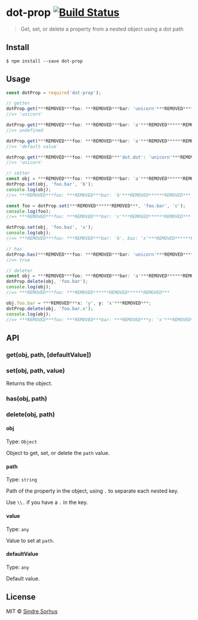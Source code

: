 # dot-prop [![Build Status](https://travis-ci.org/sindresorhus/dot-prop.svg?branch=master)](https://travis-ci.org/sindresorhus/dot-prop)

> Get, set, or delete a property from a nested object using a dot path


## Install

```
$ npm install --save dot-prop
```


## Usage

```js
const dotProp = require('dot-prop');

// getter
dotProp.get(***REMOVED***foo: ***REMOVED***bar: 'unicorn'***REMOVED******REMOVED***, 'foo.bar');
//=> 'unicorn'

dotProp.get(***REMOVED***foo: ***REMOVED***bar: 'a'***REMOVED******REMOVED***, 'foo.notDefined.deep');
//=> undefined

dotProp.get(***REMOVED***foo: ***REMOVED***bar: 'a'***REMOVED******REMOVED***, 'foo.notDefined.deep', 'default value');
//=> 'default value'

dotProp.get(***REMOVED***foo: ***REMOVED***'dot.dot': 'unicorn'***REMOVED******REMOVED***, 'foo.dot\\.dot');
//=> 'unicorn'

// setter
const obj = ***REMOVED***foo: ***REMOVED***bar: 'a'***REMOVED******REMOVED***;
dotProp.set(obj, 'foo.bar', 'b');
console.log(obj);
//=> ***REMOVED***foo: ***REMOVED***bar: 'b'***REMOVED******REMOVED***

const foo = dotProp.set(***REMOVED******REMOVED***, 'foo.bar', 'c');
console.log(foo);
//=> ***REMOVED***foo: ***REMOVED***bar: 'c'***REMOVED******REMOVED***

dotProp.set(obj, 'foo.baz', 'x');
console.log(obj);
//=> ***REMOVED***foo: ***REMOVED***bar: 'b', baz: 'x'***REMOVED******REMOVED***

// has
dotProp.has(***REMOVED***foo: ***REMOVED***bar: 'unicorn'***REMOVED******REMOVED***, 'foo.bar');
//=> true

// deleter
const obj = ***REMOVED***foo: ***REMOVED***bar: 'a'***REMOVED******REMOVED***;
dotProp.delete(obj, 'foo.bar');
console.log(obj);
//=> ***REMOVED***foo: ***REMOVED******REMOVED******REMOVED***

obj.foo.bar = ***REMOVED***x: 'y', y: 'x'***REMOVED***;
dotProp.delete(obj, 'foo.bar.x');
console.log(obj);
//=> ***REMOVED***foo: ***REMOVED***bar: ***REMOVED***y: 'x'***REMOVED******REMOVED******REMOVED***
```


## API

### get(obj, path, [defaultValue])

### set(obj, path, value)

Returns the object.

### has(obj, path)

### delete(obj, path)

#### obj

Type: `Object`

Object to get, set, or delete the `path` value.

#### path

Type: `string`

Path of the property in the object, using `.` to separate each nested key.

Use `\\.` if you have a `.` in the key.

#### value

Type: `any`

Value to set at `path`.

#### defaultValue

Type: `any`

Default value.


## License

MIT © [Sindre Sorhus](https://sindresorhus.com)
